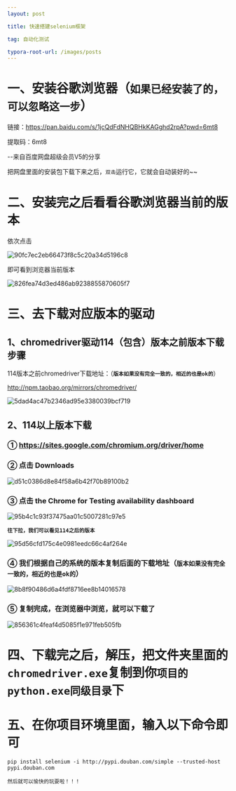 ```yaml
---
layout: post

title: 快速搭建selenium框架

tag: 自动化测试

typora-root-url: /images/posts
---
```


# 一、安装谷歌浏览器（`如果已经安装了的，可以忽略这一步`）

链接：<https://pan.baidu.com/s/1jcQdFdNHQBHkKAGghd2rpA?pwd=6mt8>

提取码：6mt8

--来自百度网盘超级会员V5的分享

把网盘里面的安装包下载下来之后，`双击`运行它，它就会自动装好的~~

# 二、安装完之后看看谷歌浏览器当前的版本

依次点击

![90fc7ec2eb66473f8c5c20a34d5196c8](/Automated_Testing/Quickly_Set_Up_Selenium_Framework/90fc7ec2eb66473f8c5c20a34d5196c8.png)

即可看到浏览器当前版本

![826fea74d3ed486ab9238855870605f7](/Automated_Testing/Quickly_Set_Up_Selenium_Framework/826fea74d3ed486ab9238855870605f7.png)

# 三、去下载对应版本的驱动

## 1、chromedriver驱动114（包含）版本之前版本下载步骤 

114版本之前chromedriver下载地址：（**`版本如果没有完全一致的，相近的也是ok的`**）

[ http://npm.taobao.org/mirrors/chromedriver/ ](http://npm.taobao.org/mirrors/chromedriver/)

![5dad4ac47b2346ad95e3380039bcf719](/Automated_Testing/Quickly_Set_Up_Selenium_Framework/5dad4ac47b2346ad95e3380039bcf719.png)

## 2、114以上版本下载

### ① <https://sites.google.com/chromium.org/driver/home> 

### ② 点击 Downloads 

![d51c0386d8e84f58a6b42f70b89100b2](/Automated_Testing/Quickly_Set_Up_Selenium_Framework/d51c0386d8e84f58a6b42f70b89100b2.png)

### ③ 点击 the Chrome for Testing availability dashboard 

![95b4c1c93f37475aa01c5007281c97e5](/Automated_Testing/Quickly_Set_Up_Selenium_Framework/95b4c1c93f37475aa01c5007281c97e5.png)

**`往下拉，我们可以看见114之后的版本`** 

![95d56cfd175c4e0981eedc66c4af264e](/Automated_Testing/Quickly_Set_Up_Selenium_Framework/95d56cfd175c4e0981eedc66c4af264e.png)

### ④ 我们根据自己的系统的版本复制后面的下载地址（`版本如果没有完全一致的，相近的也是ok的`）

![8b8f90486d6a4fdf8716ee8b14016578](/Automated_Testing/Quickly_Set_Up_Selenium_Framework/8b8f90486d6a4fdf8716ee8b14016578.png)

### ⑤ 复制完成，在浏览器中浏览，就可以下载了

![856361c4feaf4d5085f1e971feb505fb](/Automated_Testing/Quickly_Set_Up_Selenium_Framework/856361c4feaf4d5085f1e971feb505fb.png)

# 四、下载完之后，解压，把文件夹里面的`chromedriver.exe`复制到你`项目的python.exe同级目录`下

# 五、在你项目环境里面，输入以下命令即可

```shell
pip install selenium -i http://pypi.douban.com/simple --trusted-host pypi.douban.com
```

`然后就可以愉快的玩耍啦！！！`